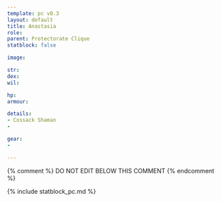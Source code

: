 ```yaml
---
template: pc v0.3
layout: default
title: Anastasia
role: 
parent: Protectorate Clique
statblock: false

image: 

str: 
dex: 
wil: 

hp: 
armour: 

details:
- Cossack Shaman
- 

gear:
- 

---
```


{% comment %}
DO NOT EDIT BELOW THIS COMMENT
{% endcomment %}

{% include statblock_pc.md %}
